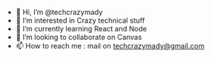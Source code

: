 - 👋 Hi, I’m @techcrazymady
- 👀 I’m interested in Crazy technical stuff
- 🌱 I’m currently learning React and Node
- 💞️ I’m looking to collaborate on Canvas
- 📫 How to reach me : mail on techcrazymady@gmail.com

<!---
techcrazymady/techcrazymady is a ✨ special ✨ repository because its `README.md` (this file) appears on your GitHub profile.
You can click the Preview link to take a look at your changes.
--->
